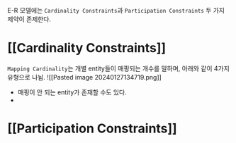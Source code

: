 E-R 모델에는 `Cardinality Constraints`과 `Participation Constraints` 두 가지 제약이 존제한다.
# [[Cardinality Constraints]]
`Mapping Cardinality`는 개별 entity들이 매핑되는 개수를 말하며, 아래와 같이 4가지 유형으로 나뉨.
![[Pasted image 20240127134719.png]]
- 매핑이 안 되는 entity가 존재할 수도 있다.
- 
# [[Participation Constraints]]
